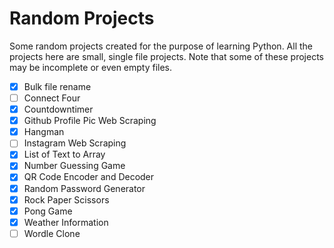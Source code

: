 # Random Projects 

Some random projects created for the purpose of learning Python. All the projects here are small, single file projects. Note that some of these projects may be incomplete or even empty files.

- [x] Bulk file rename 
- [ ] Connect Four
- [x] Countdowntimer
- [x] Github Profile Pic Web Scraping
- [x] Hangman
- [ ] Instagram Web Scraping
- [x] List of Text to Array
- [x] Number Guessing Game
- [x] QR Code Encoder and Decoder 
- [x] Random Password Generator
- [x] Rock Paper Scissors
- [x] Pong Game
- [x] Weather Information
- [ ] Wordle Clone 